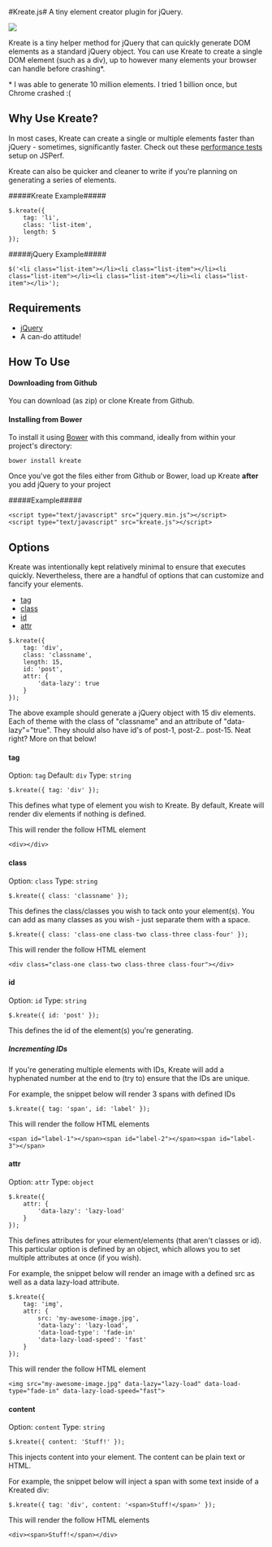 #Kreate.js#
A tiny element creator plugin for jQuery.

<img src="https://raw.githubusercontent.com/ItsJonQ/kreate/master/images/kreate-logo.png">

Kreate is a tiny helper method for jQuery that can quickly generate DOM elements as a standard jQuery object. You can use Kreate to create a single DOM element (such as a div), up to however many elements your browser can handle before crashing*.

\* I was able to generate 10 million elements. I tried 1 billion once, but Chrome crashed :(

## Why Use Kreate?
In most cases, Kreate can create a single or multiple elements faster than jQuery - sometimes, significantly faster. Check out these [performance tests](http://jsperf.com/kreate-js-vs-jquery) setup on JSPerf.

Kreate can also be quicker and cleaner to write if you're planning on generating a series of elements.

#####Kreate Example#####
```
$.kreate({
    tag: 'li',
    class: 'list-item',
    length: 5
});
```

#####jQuery Example#####
```
$('<li class="list-item"></li><li class="list-item"></li><li class="list-item"></li><li class="list-item"></li><li class="list-item"></li>');
```

## Requirements
- [jQuery](http://jquery.com/)
- A can-do attitude!

## How To Use
#### Downloading from Github ####
You can download (as zip) or clone Kreate from Github.

#### Installing from Bower #####
To install it using [Bower](http://bower.io/) with this command, ideally from within your project's directory:
```
bower install kreate
```

Once you've got the files either from Github or Bower, load up Kreate **after** you add jQuery to your project

#####Example#####
```
<script type="text/javascript" src="jquery.min.js"></script>
<script type="text/javascript" src="kreate.js"></script>
```

## Options
Kreate was intentionally kept relatively minimal to ensure that executes quickly. Nevertheless, there are a handful of options that can customize and fancify your elements.

- [tag](#tag)
- [class](#class)
- [id](#id)
- [attr](#attr)

```
$.kreate({
    tag: 'div',
    class: 'classname',
    length: 15,
    id: 'post',
    attr: {
        'data-lazy': true
    }
});
```
The above example should generate a jQuery object with 15 div elements. Each of theme with the class of "classname" and an attribute of "data-lazy"="true". They should also have id's of post-1, post-2.. post-15. Neat right? More on that below!

#### tag
Option: `tag`  Default: `div`  Type: `string`
```
$.kreate({ tag: 'div' });
```
This defines what type of element you wish to Kreate. By default, Kreate will render div elements if nothing is defined.

This will render the follow HTML element
```
<div></div>
```


#### class
Option: `class`  Type: `string`
```
$.kreate({ class: 'classname' });
```
This defines the class/classes you wish to tack onto your element(s). You can add as many classes as you wish - just separate them with a space.
```
$.kreate({ class: 'class-one class-two class-three class-four' });
```

This will render the follow HTML element
```
<div class="class-one class-two class-three class-four"></div>
```


#### id
Option: `id`  Type: `string`
```
$.kreate({ id: 'post' });
```
This defines the id of the element(s) you're generating.

##### Incrementing IDs
If you're generating multiple elements with IDs, Kreate will add a hyphenated number at the end to (try to) ensure that the IDs are unique.

For example, the snippet below will render 3 spans with defined IDs
```
$.kreate({ tag: 'span', id: 'label' });
```

This will render the follow HTML elements
```
<span id="label-1"></span><span id="label-2"></span><span id="label-3"></span>
```


#### attr
Option: `attr`  Type: `object`
```
$.kreate({
    attr: {
        'data-lazy': 'lazy-load'
    }
});
```
This defines attributes for your element/elements (that aren't classes or id). This particular option is defined by an object, which allows you to set multiple attributes at once (if you wish).

For example, the snippet below will render an image with a defined src as well as a data lazy-load attribute.
```
$.kreate({
    tag: 'img',
    attr: {
        src: 'my-awesome-image.jpg',
        'data-lazy': 'lazy-load',
        'data-load-type': 'fade-in'
        'data-lazy-load-speed': 'fast'
    }
});
```
This will render the follow HTML element
```
<img src="my-awesome-image.jpg" data-lazy="lazy-load" data-load-type="fade-in" data-lazy-load-speed="fast">
```


#### content
Option: `content`  Type: `string`
```
$.kreate({ content: 'Stuff!' });
```
This injects content into your element. The content can be plain text or HTML.

For example, the snippet below will inject a span with some text inside of a Kreated div:
```
$.kreate({ tag: 'div', content: '<span>Stuff!</span>' });
```

This will render the follow HTML elements
```
<div><span>Stuff!</span></div>
```